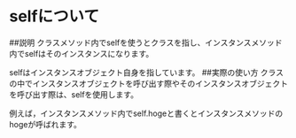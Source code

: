 # selfについて
##説明
クラスメソッド内でselfを使うとクラスを指し、インスタンスメソッド内でselfはそのインスタンスになります。

selfはインスタンスオブジェクト自身を指しています。
##実際の使い方
クラスの中でインスタンスオブジェクトを呼び出す際やそのインスタンスオブジェクトを呼び出す際は、selfを使用します。

例えば，インスタンスメソッド内でself.hogeと書くとインスタンスメソッドのhogeが呼ばれます。
